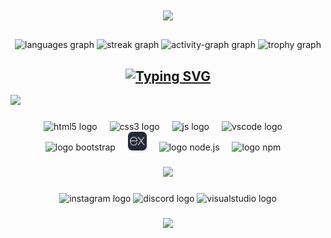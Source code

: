 <h1 align="center">
<img src="https://readme-typing-svg.herokuapp.com/?font=Righteous&size=35&color=202FFFFF&center=true&vCenter=true&width=1000&height=70&duration=8000&lines=Estudante+de+desenvolvimento+de+sistemas,...;" />
</h1>

###

<div align="center">
  <img src="https://github-readme-stats.vercel.app/api/top-langs?username=DevMuriloSantos&locale=pt-br&hide_title=false&layout=compact&card_width=320&langs_count=5&theme=dark&hide_border=true" height="150" alt="languages graph"  />
  <img src="https://streak-stats.demolab.com?user=DevMuriloSantos&locale=pt-br&mode=daily&theme=dark&hide_border=true&border_radius=5" height="150" alt="streak graph"  />
  <img src="https://github-readme-activity-graph.vercel.app/graph?username=DevMuriloSantos&bg_color=black&area=true&hide_border=true&hide_title=false&theme=github-dark&custom_title=Gr%C3%A1fico%20de%20contribui%C3%A7%C3%B5es%20de%20Murilo" height="209" alt="activity-graph graph"  />
  <img src="https://github-profile-trophy.vercel.app?username=DevMuriloSantos&theme=onedark&column=3&row=1&margin-w=0&margin-h=0&no-bg=true&no-frame=true" height="150" alt="trophy graph"  />
</div>

###
<h2 align="center"><a href="https://git.io/typing-svg"><img src="https://readme-typing-svg.demolab.com?font=Fira+Code&weight=500&size=25&pause=0&duration=4000&color=FF00FF&center=true&width=700&lines=Tecnologias;Technologies" alt="Typing SVG" /></a></h2>
<img src="https://user-images.githubusercontent.com/73097560/115834477-dbab4500-a447-11eb-908a-139a6edaec5c.gif">

###

<div align="center">
  <img src="https://cdn.jsdelivr.net/gh/devicons/devicon/icons/html5/html5-original.svg" height="30" alt="html5 logo"  />
  <img width="12" />
  
  <img src="https://cdn.jsdelivr.net/gh/devicons/devicon/icons/css3/css3-original.svg" height="30" alt="css3 logo"  />
  <img width="12" />
  
  <img src="https://techstack-generator.vercel.app/js-icon.svg" height="60" alt="js logo" />
  <img width="12" />
  
  <img src="https://cdn.jsdelivr.net/gh/devicons/devicon/icons/vscode/vscode-original.svg" height="30" alt="vscode logo"  />
  <img width="12" /> <br>
  
  <img src="https://camo.githubusercontent.com/6b1bf7b8b619209db3380bb7d254b3aa8eacd86d708ee47c4efd90c3e770c190/68747470733a2f2f736b696c6c69636f6e732e6465762f69636f6e733f693d626f6f747374726170" height="30" alt="logo bootstrap">
<img width="12" />

  <img src="https://raw.githubusercontent.com/tandpfun/skill-icons/65dea6c4eaca7da319e552c09f4cf5a9a8dab2c8/icons/ExpressJS-Dark.svg" height="30" alt="logo express.js">
<img width="12" />

  <img src="https://camo.githubusercontent.com/c0ed7f7d36d6437790846bc99e238abd7cb2205dbec27c6e6be959abb04e2733/68747470733a2f2f736b696c6c69636f6e732e6465762f69636f6e733f693d6e6f64656a73" height="30" alt="logo node.js">
<img width="12" />

  <img src="https://raw.githubusercontent.com/tandpfun/skill-icons/65dea6c4eaca7da319e552c09f4cf5a9a8dab2c8/icons/Npm-Dark.svg" height="30" alt="logo npm">
<img width="12" />
</div>

###

<div align="center">
  <img height="184" src="https://c.tenor.com/5ry-200hErMAAAAd/tenor.gif"  />
</div>

###

<div align="center">
  <img src="https://raw.githubusercontent.com/maurodesouza/profile-readme-generator/master/src/assets/icons/social/instagram/default.svg" width="47" height="35" alt="instagram logo"  />
  <img src="https://raw.githubusercontent.com/maurodesouza/profile-readme-generator/master/src/assets/icons/social/discord/default.svg" width="47" height="35" alt="discord logo"  />
  <img src="https://raw.githubusercontent.com/maurodesouza/profile-readme-generator/master/src/assets/icons/social/visualstudio/default.svg" width="47" height="35" alt="visualstudio logo"  />
</div>

###

<div align="center">
  <img height="184" src="https://raw.githubusercontent.com/jrohitofficial/jrohitofficial/refs/heads/master/code.gif" />
</div>

###
